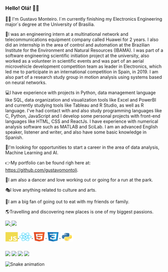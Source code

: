 ### Hello! Olá! 👋😀

👨‍🎓 I'm Gustavo Monteiro. I´m currently finishing my Electronics Engineering major´s degree at the University of Brasilia.

👔I was an engineering intern at a multinational network and telecommunications equipment company called Huawei for 2 years. I also did an internship in the area of ​​control and automation at the Brazilian Institute for the Environment and Natural Resources (IBAMA).  I was part of a ​​software engineering scientific initiation project at the university, also worked as a volunteer in scientific events and was part of an aerial microvehicle development competition team as leader in Electronics, which led me to participate in an international competition in Spain, in 2019. I am also part of a research study group in ​​motion analysis using systems based on neural networks.

💻I have experience with projects in Python, data management language like SQL, data organization and visualization tools like Excel and PowerBI and currently studying tools like Tableau and R Studio, as well as R language. I've had contact with and also study programming languages ​​like C, Python, JavaScript and I develop some personal projects with front-end languages ​​like HTML, CSS and ReactJs. I have experience with numerical analysis software such as MATLAB and SciLab. I am an advanced English speaker, listener and writer, and also have some basic knowledge in Spanish. 

🏁I'm looking for opportunities to start a career in the area of ​​data analysis, Machine Learning and AI.

👉My portfolio can be found righ here at: https://github.com/gustavomontoli.

🕺I am also a dancer and love working out or going for a run at the park.

🎭I love anything related to culture and arts.

🍟I am a big fan of going out to eat with my friends or family.

🌎Travelling and discovering new places is one of my biggest passions.

<div>
  <a href="https://github.com/gustavomontoli">
  <img height="180em" src="https://github-readme-stats.vercel.app/api?username=gustavomontoli&show_icons=true&theme=panda&include_all_commits=true&count_private=true"/>
  <img height="180em" src="https://github-readme-stats.vercel.app/api/top-langs/?username=gustavomontoli&layout=compact&langs_count=16&theme=radical"/>
</div>
  
<div style="display: inline_block"><br>
  <img align="center" alt="Gustavo-Js" height="30" width="40" src="https://raw.githubusercontent.com/devicons/devicon/master/icons/javascript/javascript-plain.svg">
  <img align="center" alt="Gustavo-React" height="30" width="40" src="https://raw.githubusercontent.com/devicons/devicon/master/icons/react/react-original.svg">
  <img align="center" alt="Gustavo-HTML" height="30" width="40" src="https://raw.githubusercontent.com/devicons/devicon/master/icons/html5/html5-original.svg">
  <img align="center" alt="Gustavo-CSS" height="30" width="40" src="https://raw.githubusercontent.com/devicons/devicon/master/icons/css3/css3-original.svg">
  <img align="center" alt="Gustavo-Python" height="30" width="40" src="https://raw.githubusercontent.com/devicons/devicon/master/icons/python/python-original.svg">
</div>
  
##
  
<div>
  <a href="https://instagram.com/gustavomontoli" target="_blank"><img src="https://img.shields.io/badge/-Instagram-%23E4405F?style=for-the-badge&logo=instagram&logoColor=white" target="_blank"></a>
  <a href = "mailto:gustavomont97@gmail.com"><img src="https://img.shields.io/badge/Gmail-D14836?style=for-the-badge&logo=gmail&logoColor=white" target="_blank"></a>
  <a href="https://www.linkedin.com/in/gustavomontoli/" target="_blank"><img src="https://img.shields.io/badge/-LinkedIn-%230077B5?style=for-the-badge&logo=linkedin&logoColor=white" target="_blank"></a>
  <a href="http://api.whatsapp.com/send?1=pt_BR&phone=5561982925500" target="_blank"><img src="https://img.shields.io/badge/WhatsApp-25D366?style=for-the-badge&logo=whatsapp&logoColor=white" target="_blank"></a>
</div>

![Snake animation](https://github.com/gustavomontoli/gustavomontoli/blob/output/github-contribution-grid-snake.svg)
  
<!--
**gustavomontoli/gustavomontoli** is a ✨ _special_ ✨ repository because its `README.md` (this file) appears on your GitHub profile.

Here are some ideas to get you started:

- 🔭 I’m currently working on ...
- 🌱 I’m currently learning ...
- 👯 I’m looking to collaborate on ...
- 🤔 I’m looking for help with ...
- 💬 Ask me about ...
- 📫 How to reach me: ...
- 😄 Pronouns: ...
- ⚡ Fun fact: ...
-->
